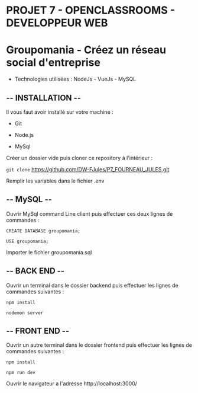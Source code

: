 # PROJET 7 - OPENCLASSROOMS - DEVELOPPEUR WEB

# Groupomania - Créez un réseau social d'entreprise

- Technologies utilisées :
  NodeJs - VueJs - MySQL

## -- INSTALLATION --

Il vous faut avoir installé sur votre machine :

- Git

- Node.js

- MySql

Créer un dossier vide puis cloner ce repository à l'intérieur :

`git clone` https://github.com/DW-FJules/P7_FOURNEAU_JULES.git

Remplir les variables dans le fichier .env

## -- MySQL --

Ouvrir MySql command Line client puis effectuer ces deux lignes de commandes :

`CREATE DATABASE groupomania;`

`USE groupomania;`

Importer le fichier groupomania.sql

## -- BACK END --

Ouvrir un terminal dans le dossier backend puis effectuer les lignes de commandes suivantes :

`npm install`

`nodemon server`

## -- FRONT END --

Ouvrir un autre terminal dans le dossier frontend puis effectuer les lignes de commandes suivantes :

`npm install`

`npm run dev`

Ouvrir le navigateur a l'adresse http://localhost:3000/

